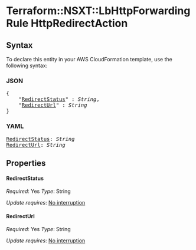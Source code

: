 # Terraform::NSXT::LbHttpForwardingRule HttpRedirectAction

## Syntax

To declare this entity in your AWS CloudFormation template, use the following syntax:

### JSON

<pre>
{
    "<a href="#redirectstatus" title="RedirectStatus">RedirectStatus</a>" : <i>String</i>,
    "<a href="#redirecturl" title="RedirectUrl">RedirectUrl</a>" : <i>String</i>
}
</pre>

### YAML

<pre>
<a href="#redirectstatus" title="RedirectStatus">RedirectStatus</a>: <i>String</i>
<a href="#redirecturl" title="RedirectUrl">RedirectUrl</a>: <i>String</i>
</pre>

## Properties

#### RedirectStatus

_Required_: Yes
_Type_: String

_Update requires_: [No interruption](https://docs.aws.amazon.com/AWSCloudFormation/latest/UserGuide/using-cfn-updating-stacks-update-behaviors.html#update-no-interrupt)

#### RedirectUrl

_Required_: Yes
_Type_: String

_Update requires_: [No interruption](https://docs.aws.amazon.com/AWSCloudFormation/latest/UserGuide/using-cfn-updating-stacks-update-behaviors.html#update-no-interrupt)

